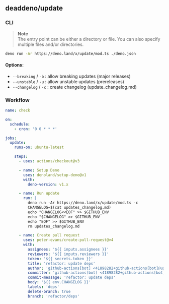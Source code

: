 ## deaddeno/update

### CLI

> **Note**\
> The entry point can be either a directory or file. You can also specify
> multiple files and/or directories.

```bash
deno run -Ar https://deno.land/x/update/mod.ts ./deno.json
```

#### Options:

- `--breaking` / `-b` : allow breaking updates (major releases)
- `--unstable` / `-u` : allow unstable updates (prereleases)
- `--changelog` / `-c` : create changelog (update_changelog.md)

### Workflow

```yml
name: check

on:
  schedule:
    - cron: '0 0 * * *'

jobs:
  update:
    runs-on: ubuntu-latest

    steps:
      - uses: actions/checkout@v3

      - name: Setup Deno
        uses: denoland/setup-deno@v1
        with:
          deno-version: v1.x

      - name: Run update
        run: |
          deno run -Ar https://deno.land/x/update/mod.ts -c
          CHANGELOG=$(cat updates_changelog.md)
          echo "CHANGELOG<<EOF" >> $GITHUB_ENV
          echo "$CHANGELOG" >> $GITHUB_ENV
          echo "EOF" >> $GITHUB_ENV
          rm updates_changelog.md

      - name: Create pull request
        uses: peter-evans/create-pull-request@v4
        with:
          assignees: '${{ inputs.assignees }}'
          reviewers: '${{ inputs.reviewers }}'
          token: '${{ secrets.token }}'
          title: 'refactor: update deps'
          author: 'github-actions[bot] <41898282+github-actions[bot]@users.noreply.github.com>'
          committer: 'github-actions[bot] <41898282+github-actions[bot]@users.noreply.github.com>'
          commit-message: 'refactor: update deps'
          body: '${{ env.CHANGELOG }}'
          labels: 'deps'
          delete-branch: true
          branch: 'refactor/deps'
```
